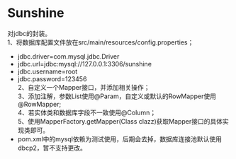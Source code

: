 # Sunshine

对jdbc的封装。<br>
1、将数据库配置文件放在src/main/resources/config.properties；<br>
*  jdbc.driver=com.mysql.jdbc.Driver<br>
*  jdbc.url=jdbc:mysql://127.0.0.1:3306/sunshine<br>
*  jdbc.username=root<br>
*  jdbc.password=123456<br>
2、自定义一个Mapper接口，并添加相关操作；<br>
3、添加注解，参数List使用@Param，自定义或默认的RowMapper使用@RowMapper;<br>
4、若实体类和数据库字段不一致使用@Column；<br>
5、使用MapperFactory.getMapper(Class clazz)获取Mapper接口的具体实现类即可。<br>
*  pom.xml中的mysql依赖为测试使用，后期会去掉，数据库连接池默认使用dbcp2，暂不支持更改。
